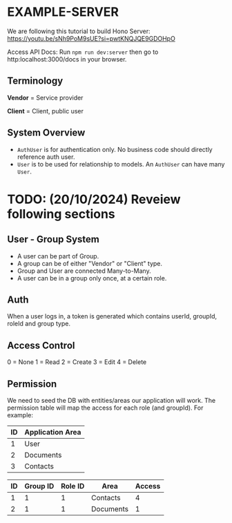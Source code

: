 # EXAMPLE-SERVER

We are following this tutorial to build Hono Server: https://youtu.be/sNh9PoM9sUE?si=pwtKNQJQE9GDOHpO

Access API Docs: Run `npm run dev:server` then go to http:localhost:3000/docs in your browser.

## Terminology

**Vendor** = Service provider

**Client** = Client, public user

## System Overview

- `AuthUser` is for authentication only. No business code should directly reference auth user.
- `User` is to be used for relationship to models. An `AuthUser` can have many `User`.

# TODO: (20/10/2024) Reveiew following sections

## User - Group System

- A user can be part of Group.
- A group can be of either "Vendor" or "Client" type.
- Group and User are connected Many-to-Many.
- A user can be in a group only once, at a certain role.

## Auth

When a user logs in, a token is generated which contains userId, groupId, roleId and group type.

## Access Control

0 = None
1 = Read
2 = Create
3 = Edit
4 = Delete

## Permission

We need to seed the DB with entities/areas our application will work.
The permission table will map the access for each role (and groupId).
For example:

| ID  | Application Area |
| --- | ---------------- |
| 1   | User             |
| 2   | Documents        |
| 3   | Contacts         |

| ID  | Group ID | Role ID | Area      | Access |
| --- | -------- | ------- | --------- | ------ |
| 1   | 1        | 1       | Contacts  | 4      |
| 2   | 1        | 1       | Documents | 1      |
